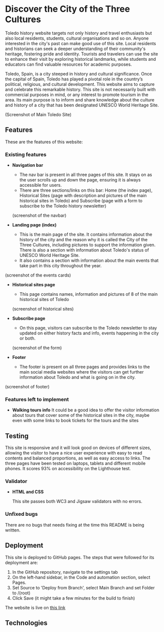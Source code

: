# Discover the City of the Three Cultures

Toledo history website targets not only history and travel enthusiasts but also local residents, students, cultural organisations and so on. Anyone interested in the city's past can make good use of this site. Local residents and historians can seek a deeper understanding of their community's heritage, fostering pride and identity. Tourists and travelers can use the site to enhance their visit by exploring historical landmarks, while students and educators can find valuable resources for academic purposes. 

Toledo, Spain, is a city steeped in history and cultural significance. Once the capital of Spain, Toledo has played a pivotal role in the country’s political, religious, and cultural development. This website aims to capture and celebrate this remarkable history. This site is not necessarily built with commercial purposes in mind, or any interest to promote tourism in the area. Its main purpose is to inform and share knowledge about the culture and history of a city that has been designated UNESCO World Heritage Site.

(Screenshot of Main Toledo Site)

## Features

These are the features of this website:

### Existing features

- __Navigation bar__
  - The nav bar is present in all three pages of this site. It stays on as the user scrolls up and down the page, ensuring it is always accessible for users.
  - There are three sections/links on this bar: Home (the index page), Historical Sites (page with description and pictures of the main historical sites in Toledo) and Subscribe (page with a form to subscribe to the Toledo history newsletter)

  (screenshot of the navbar)

- __Landing page (index)__
  - This is the main page of the site. It contains information about the history of the city and the reason why it is called the City of the Three Cultures, including pictures to support the information given. There is also a section with information about Toledo's status of UNESCO World Heritage Site.
  - It also contains a section with information about the main events that take part in this city throughout the year.

(screenshot of the events cards)

- __Historical sites page__
  - This page contains names, information and pictures of 8 of the main historical sites of Toledo

  (screenshot of historical sites)

- __Subscribe page__
  - On this page, visitors can subscribe to the Toledo newsletter to stay updated on either history facts and info, events happening in the city or both.

  (screenshot of the form)

- __Footer__
  - The footer is present on all three pages and provides links to the main social media websites where the visitors can get further information about Toledo and what is going on in the city.

(screenshot of footer)

### Features left to implement

- __Walking tours info__
  It could be a good idea to offer the visitor information about tours that cover some of the historical sites in the city, maybe even with some links to book tickets for the tours and the sites

## Testing

  This site is responsive and it will look good on devices of different sizes, allowing the visitor to have a nice user experience with easy to read contents and balanced proportions, as well as easy access to links. The three pages have been tested on laptops, tablets and different mobile phones.
  It scores 93% on accessibility on the Lighthouse test.

### Validator
  
  - __HTML and CSS__

    This site passes both WC3 and Jigsaw validators with no errors.

 ### Unfixed bugs

  There are no bugs that needs fixing at the time this README is being written.

## Deployment

This site is deployed to GitHub pages. The steps that were followed for its deployment are:
  1. In the GitHub repository, navigate to the settings tab
  2. On the left-hand sidebar, in the Code and automation section, select Pages.
  3. Set Source to 'Deploy from Branch', select Main Branch and set Folder to /(root)
  4. Click Save (it might take a few minutes for the build to finish)

The website is live on [this link](https://mariluzcodeinstitute.github.io/toledo-history/index.html)

## Technologies


